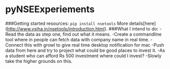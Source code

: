 # pyNSEExperiements
###Getting started resources:
`pip install nsetools`
More details[here] (http://www.vsjha.in/nsetools/introduction.html).
###What I intend to do:
-Read the data as step one, find out what it means.
-Create a commandline tool where in people can fetch data with company name in real time.
-Connect this with growl to give real time desktop notification for mac
-Push data from here and try to project what could be good places to invest it.
-As a student who can afford Rs 500 investment where could I invest?
-Slowly take the higher grounds on this.

